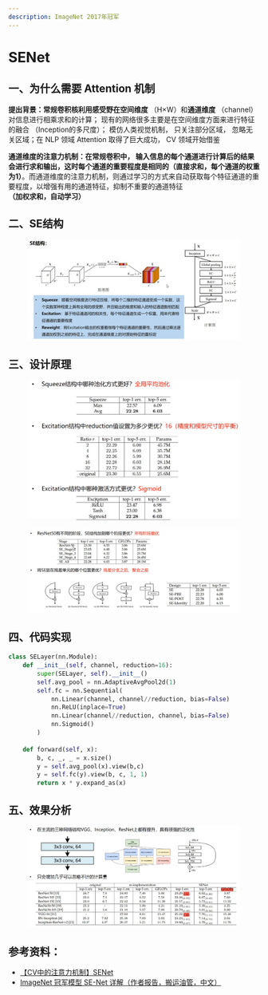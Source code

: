 ```yaml
---
description: ImageNet 2017年冠军
---
```


# SENet

## 一、为什么需要 Attention 机制

**提出背景：**常规卷积核利用感受野在**空间维度** （H×W）和**通道维度** （channel）对信息进行相乘求和的计算； 现有的网络很多主要是在空间维度方面来进行特征的融合 （Inception的多尺度）； 模仿人类视觉机制， 只关注部分区域， 忽略无关区域；在 NLP 领域 Attention 取得了巨大成功， CV 领域开始借鉴

**通道维度的注意力机制：**在常规卷积中， 输入信息的每个通道进行计算后的结果会进行求和输出，这时每个通道的重要程度是相同的**（直接求和，每个通道的权重为1）**。而通道维度的注意力机制，则通过学习的方式来自动获取每个特征通道的重要程度，以增强有用的通道特征，抑制不重要的通道特征 **（加权求和，自动学习）**

## 二、SE结构

<figure><img src="../../.gitbook/assets/image.png" alt=""><figcaption></figcaption></figure>

## 三、设计原理

<figure><img src="../../.gitbook/assets/image (1).png" alt=""><figcaption></figcaption></figure>

<figure><img src="../../.gitbook/assets/image (39).png" alt=""><figcaption></figcaption></figure>

## 四、代码实现

```python
class SELayer(nn.Module):
    def __init__(self, channel, reduction=16):
        super(SELayer, self).__init__()
        self.avg_pool = nn.AdaptiveAvgPool2d(1)
        self.fc = nn.Sequential(
            nn.Linear(channel, channel//reduction, bias=False)
            nn.ReLU(inplace=True)
            nn.Linear(channel//reduction, channel, bias=False)
            nn.Sigmoid()
        )
    
    def forward(self, x):
        b, c, _, _ = x.size()
        y = self.avg_pool(x).view(b,c)
        y = self.fc(y).view(b, c, 1, 1)
        return x * y.expand_as(x)
```

## 五、效果分析

<figure><img src="../../.gitbook/assets/8f06d9030a1330818d43a4723e81b00.png" alt=""><figcaption></figcaption></figure>

## 参考资料：

* [【CV中的注意力机制】SENet](https://www.bilibili.com/video/BV1QA411F7rR/?spm\_id\_from=333.337.search-card.all.click\&vd\_source=4afb0374462e2a6a5fe3309f3b19500d)
* [ImageNet 冠军模型 SE-Net 详解（作者报告，搬运油管，中文）](https://www.bilibili.com/video/BV1Up4y187qb/?spm\_id\_from=333.337.search-card.all.click\&vd\_source=4afb0374462e2a6a5fe3309f3b19500d)
